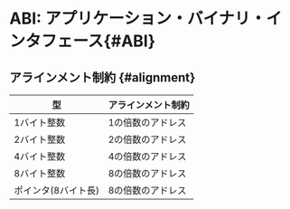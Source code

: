<style type="text/css">
body { counter-reset: chapter 9; }
</style>

# ABI: アプリケーション・バイナリ・インタフェース{#ABI}



## アラインメント制約 {#alignment}

|型|アラインメント制約|
|-|-|
|1バイト整数 | 1の倍数のアドレス |
|2バイト整数 | 2の倍数のアドレス |
|4バイト整数 | 4の倍数のアドレス |
|8バイト整数 | 8の倍数のアドレス |
|ポインタ(8バイト長) | 8の倍数のアドレス |
